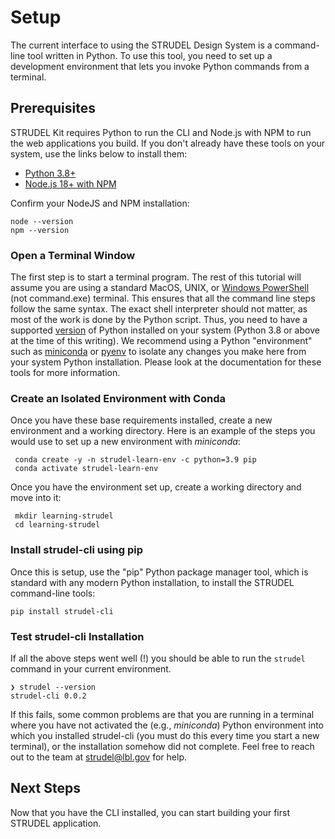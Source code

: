 # Setup

The current interface to using the STRUDEL Design System is a command-line tool written in Python. To use this tool, you need to set up a development environment that lets you invoke Python commands from a terminal.

## Prerequisites

STRUDEL Kit requires Python to run the CLI and Node.js with NPM to run the web applications you build. If you don't already have these tools on your system, use the links below to install them:

- [Python 3.8+](https://www.python.org/downloads/)
- [Node.js 18+ with NPM](https://nodejs.org/en/download)

Confirm your NodeJS and NPM installation:

```
node --version
npm --version
```

### Open a Terminal Window

The first step is to start a terminal program. The rest of this tutorial will assume you are using a standard MacOS, UNIX, or [Windows PowerShell](https://learn.microsoft.com/en-us/powershell/scripting/install/installing-powershell-on-windows?view=powershell-7.4) (not command.exe) terminal. This ensures that all the command line steps follow the same syntax. The exact shell interpreter should not matter, as most of the work is done by the Python script. Thus, you need to have a supported [version](https://devguide.python.org/versions/) of Python  installed on your system (Python 3.8 or above at the time of this writing). We recommend using a Python "environment" such as [miniconda](https://docs.anaconda.com/free/miniconda/index.html) or [pyenv](https://github.com/pyenv/pyenv) to isolate any changes you make here from your system Python installation. Please look at the documentation for these tools for more information.

### Create an Isolated Environment with Conda

Once you have these base requirements installed, create a new environment and a working directory. Here is an example of the steps you would use to set up a new environment with _miniconda_:

```
 conda create -y -n strudel-learn-env -c python=3.9 pip
 conda activate strudel-learn-env
```

Once you have the environment set up, create a working directory and move into it:

```
 mkdir learning-strudel
 cd learning-strudel
```

### Install strudel-cli using pip

Once this is setup, use the "pip" Python package manager tool, which is standard with any modern Python installation, to install the STRUDEL command-line tools:

```
pip install strudel-cli
```

### Test strudel-cli Installation

If all the above steps went well (!) you should be able to run the `strudel` command in your current environment.

```
❯ strudel --version
strudel-cli 0.0.2
```

If this fails, some common problems are that you are running in a terminal where you have not activated the (e.g., *miniconda*) Python environment into which you installed strudel-cli (you must do this every time you start a new terminal), or the installation somehow did not complete. Feel free to reach out to the team at [strudel@lbl.gov](mailto:strudel@lbl.gov) for help.

## Next Steps

Now that you have the CLI installed, you can start building your first STRUDEL application.